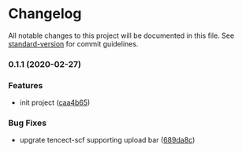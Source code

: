 # Changelog

All notable changes to this project will be documented in this file. See [standard-version](https://github.com/conventional-changelog/standard-version) for commit guidelines.

### 0.1.1 (2020-02-27)


### Features

* init project ([caa4b65](https://github.com/serverless-components/tencent-nextjs/commit/caa4b65cdd5052a204fac7a35530d5814a7aa07e))


### Bug Fixes

* upgrate tencect-scf supporting upload bar ([689da8c](https://github.com/serverless-components/tencent-nextjs/commit/689da8c8d0a51649828fe664d94e3359baa8d651))
